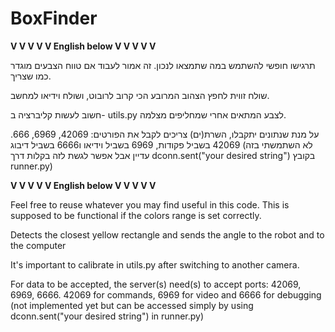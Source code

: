 # BoxFinder

**V V V V V English below V V V V V**

תרגישו חופשי להשתמש במה שתמצאו לנכון. זה אמור לעבוד אם טווח הצבעים מוגדר כמו שצריך.

שולח זווית לחפץ הצהוב המרובע הכי קרוב לרובוט, ושולח וידיאו למחשב.

חשוב לעשות קליברציה ב- utils.py לצבע המתאים אחרי שמחליפים מצלמה.


על מנת שנתונים יתקבלו, השרת(ים) צריכים לקבל את הפורטים: 42069, 6969, 666. 42069 בשביל פקודות, 6969 בשביל וידיאו ו6666 בשביל דיבוג (לא השתמשתי בזה עדיין אבל אפשר לגשת לזה בקלות דרך dconn.sent("your desired string") בקובץ runner.py)

**V V V V V English below V V V V V**



Feel free to reuse whatever you may find useful in this code. This is supposed to be functional if the colors range is set correctly.

Detects the closest yellow rectangle and sends the angle to the robot and to the computer

It's important to calibrate in utils.py after switching to another camera.


For data to be accepted, the server(s) need(s) to accept ports: 42069, 6969, 6666. 42069 for commands, 6969 for video and 6666 for debugging (not implemented yet but can be accessed simply by using dconn.sent("your desired string") in runner.py)
